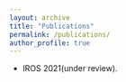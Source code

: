 ```yaml
---
layout: archive
title: "Publications"
permalink: /publications/
author_profile: true
---
```


- IROS 2021(under review).
